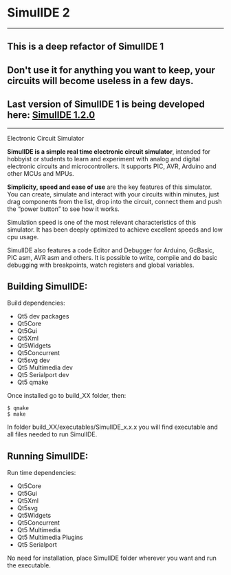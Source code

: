 # SimulIDE 2

---

## This is a deep refactor of SimulIDE 1

## Don't use it for anything you want to keep, your circuits will become useless in a few days.

## Last version of SimulIDE 1 is being developed here: [SimulIDE 1.2.0](https://github.com/Arcachofo/SimulIDE_1.2.0)

---

Electronic Circuit Simulator

**SimulIDE is a simple real time electronic circuit simulator**, intended for hobbyist or students to learn and experiment with analog and digital electronic circuits and microcontrollers.
It supports PIC, AVR, Arduino and other MCUs and MPUs.

**Simplicity, speed and ease of use** are the key features of this simulator.
You can create, simulate and interact with your circuits within minutes, just drag components from the list, drop into the circuit, connect them and push the “power button” to see how it works.

Simulation speed is one of the most relevant characteristics of this simulator.
It has been deeply optimized to achieve excellent speeds and low cpu usage.

SimulIDE also features a code Editor and Debugger for Arduino, GcBasic, PIC asm, AVR asm and others. It is possible to write, compile and do basic debugging with breakpoints, watch registers and global variables.


## Building SimulIDE:

Build dependencies:

 - Qt5 dev packages
 - Qt5Core
 - Qt5Gui
 - Qt5Xml
 - Qt5Widgets
 - Qt5Concurrent
 - Qt5svg dev
 - Qt5 Multimedia dev
 - Qt5 Serialport dev
 - Qt5 qmake

 
Once installed go to build_XX folder, then:

```
$ qmake
$ make
```

In folder build_XX/executables/SimulIDE_x.x.x you will find executable and all files needed to run SimulIDE.



## Running SimulIDE:

Run time dependencies:

 - Qt5Core
 - Qt5Gui
 - Qt5Xml
 - Qt5svg
 - Qt5Widgets
 - Qt5Concurrent
 - Qt5 Multimedia
 - Qt5 Multimedia Plugins
 - Qt5 Serialport


No need for installation, place SimulIDE folder wherever you want and run the executable.


